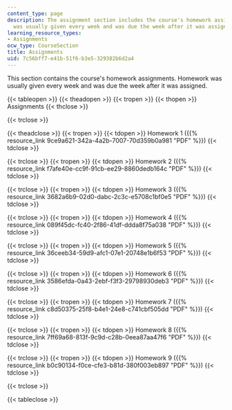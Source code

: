 ```yaml
---
content_type: page
description: The assignment section includes the course's homework assignments. Homework
  was usually given every week and was due the week after it was assigned.
learning_resource_types:
- Assignments
ocw_type: CourseSection
title: Assignments
uid: 7c56bff7-e41b-51f6-b3e5-329382b6d2a4
---
```


This section contains the course's homework assignments. Homework was usually given every week and was due the week after it was assigned.

{{< tableopen >}}
{{< theadopen >}}
{{< tropen >}}
{{< thopen >}}
Assignments
{{< thclose >}}

{{< trclose >}}

{{< theadclose >}}
{{< tropen >}}
{{< tdopen >}}
Homework 1 ({{% resource_link 9ce9a621-342a-4a2b-7007-70d359b0a981 "PDF" %}})
{{< tdclose >}}

{{< trclose >}}
{{< tropen >}}
{{< tdopen >}}
Homework 2 ({{% resource_link f7afe40e-cc9f-91cb-ee29-8860dedb164c "PDF" %}})
{{< tdclose >}}

{{< trclose >}}
{{< tropen >}}
{{< tdopen >}}
Homework 3 ({{% resource_link 3682a6b9-02d0-dabc-2c3c-e5708c1bf0e5 "PDF" %}})
{{< tdclose >}}

{{< trclose >}}
{{< tropen >}}
{{< tdopen >}}
Homework 4 ({{% resource_link 089f45dc-fc40-2f86-41df-ddda8f75a038 "PDF" %}})
{{< tdclose >}}

{{< trclose >}}
{{< tropen >}}
{{< tdopen >}}
Homework 5 ({{% resource_link 36ceeb34-59d9-afc1-07e1-20748e1b6f53 "PDF" %}})
{{< tdclose >}}

{{< trclose >}}
{{< tropen >}}
{{< tdopen >}}
Homework 6 ({{% resource_link 3586efda-0a43-2ebf-f3f3-29798930deb3 "PDF" %}})
{{< tdclose >}}

{{< trclose >}}
{{< tropen >}}
{{< tdopen >}}
Homework 7 ({{% resource_link c8d50375-25f8-b4e1-24e8-c741cbf505dd "PDF" %}})
{{< tdclose >}}

{{< trclose >}}
{{< tropen >}}
{{< tdopen >}}
Homework 8 ({{% resource_link 7ff69a68-813f-9c9d-c28b-0eea87aa47f6 "PDF" %}})
{{< tdclose >}}

{{< trclose >}}
{{< tropen >}}
{{< tdopen >}}
Homework 9 ({{% resource_link b0c90134-f0ce-cfe3-b81d-380f003eb897 "PDF" %}})
{{< tdclose >}}

{{< trclose >}}

{{< tableclose >}}